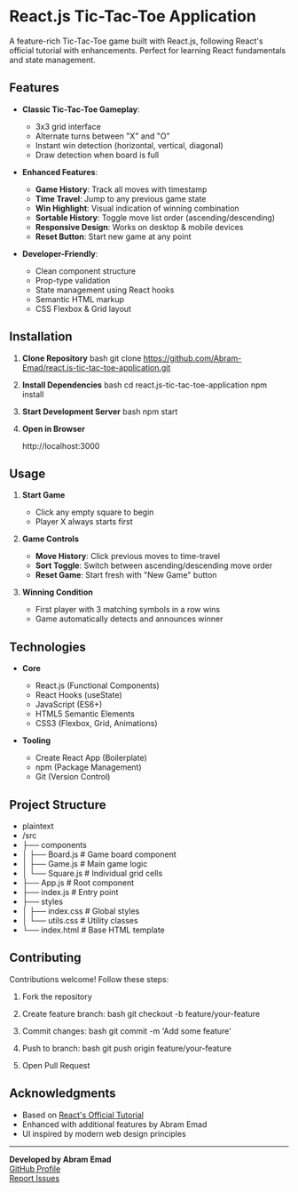 # React.js Tic-Tac-Toe Application

A feature-rich Tic-Tac-Toe game built with React.js, following React's official tutorial with enhancements. Perfect for learning React fundamentals and state management.

## Features

- **Classic Tic-Tac-Toe Gameplay**: 
  - 3x3 grid interface
  - Alternate turns between "X" and "O"
  - Instant win detection (horizontal, vertical, diagonal)
  - Draw detection when board is full

- **Enhanced Features**:
  - **Game History**: Track all moves with timestamp
  - **Time Travel**: Jump to any previous game state
  - **Win Highlight**: Visual indication of winning combination
  - **Sortable History**: Toggle move list order (ascending/descending)
  - **Responsive Design**: Works on desktop & mobile devices
  - **Reset Button**: Start new game at any point

- **Developer-Friendly**:
  - Clean component structure
  - Prop-type validation
  - State management using React hooks
  - Semantic HTML markup
  - CSS Flexbox & Grid layout

## Installation

1. **Clone Repository**
   bash
   git clone https://github.com/Abram-Emad/react.js-tic-tac-toe-application.git
   

2. **Install Dependencies**
   bash
   cd react.js-tic-tac-toe-application
   npm install
   

3. **Start Development Server**
   bash
   npm start
   

4. **Open in Browser**
   
   http://localhost:3000
   

## Usage

1. **Start Game**
   - Click any empty square to begin
   - Player X always starts first

2. **Game Controls**
   - **Move History**: Click previous moves to time-travel
   - **Sort Toggle**: Switch between ascending/descending move order
   - **Reset Game**: Start fresh with "New Game" button

3. **Winning Condition**
   - First player with 3 matching symbols in a row wins
   - Game automatically detects and announces winner

## Technologies

- **Core**
  - React.js (Functional Components)
  - React Hooks (useState)
  - JavaScript (ES6+)
  - HTML5 Semantic Elements
  - CSS3 (Flexbox, Grid, Animations)

- **Tooling**
  - Create React App (Boilerplate)
  - npm (Package Management)
  - Git (Version Control)

## Project Structure

- plaintext
- /src
- ├── components
- │   ├── Board.js      # Game board component
- │   ├── Game.js       # Main game logic
- │   └── Square.js     # Individual grid cells
- ├── App.js            # Root component
- ├── index.js          # Entry point
- ├── styles
- │   ├── index.css     # Global styles
- │   └── utils.css     # Utility classes
- └── index.html        # Base HTML template


## Contributing

Contributions welcome! Follow these steps:

1. Fork the repository
2. Create feature branch:
   bash
   git checkout -b feature/your-feature
   
3. Commit changes:
   bash
   git commit -m 'Add some feature'
   
4. Push to branch:
   bash
   git push origin feature/your-feature
   
5. Open Pull Request

## Acknowledgments

- Based on [React's Official Tutorial](https://react.dev/learn/tutorial-tic-tac-toe)
- Enhanced with additional features by Abram Emad
- UI inspired by modern web design principles

---

**Developed by Abram Emad**  
[GitHub Profile](https://github.com/Abram-Emad)  
[Report Issues](https://github.com/Abram-Emad/react.js-tic-tac-toe-application/issues)

